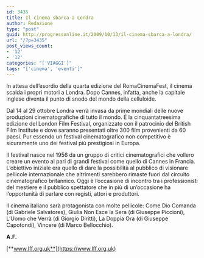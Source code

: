 ```yaml
---
id: 3435
title: Il cinema sbarca a Londra
author: Redazione
type: "post"
guid: http://progressonline.it/2009/10/13/il-cinema-sbarca-a-londra/
url: "/?p=3435"
post_views_count:
- '12'
- '12'
categories: "['VIAGGI']"
tags: "['cinema', 'eventi']"
---
```


In attesa dell’esordio della quarta edizione del RomaCinemaFest, il cinema scalda i propri motori a Londra. Dopo Cannes, infatta, anche la capitale inglese diventa il punto di snodo del mondo della celluloide.

Dal 14 al 29 ottobre Londra verrà invasa da prime mondiali delle nuove produzioni cinematografiche di tutto il mondo. È la cinquantatreesima edizione del London Film Festival, organizzato con il patrocinio del British Film Institute e dove saranno presentati oltre 300 film provenienti da 60 paesi. Pur essendo un festival cinematografico non competitivo è sicuramente uno dei festival più prestigiosi in Europa.

Il festival nasce nel 1956 da un gruppo di critici cinematografici che vollero creare un evento al pari di grandi festival come quello di Cannes in Francia. L’obiettivo iniziale era quello di dare la possibilità al pubblico di visionare pellicole internazionale che altrimenti sarebbero rimaste fuori dal circuito cinematografico britannico. Oggi è l’occasione di incontro tra i professionisti del mestiere e il pubblico spettatore che in più di un’occasione ha l’opportunità di parlare con registi, attori e produttori.

Il cinema italiano sarà protagonista con molte pellicole: Come Dio Comanda (di Gabriele Salvatores), Giulia Non Esce la Sera (di Giuseppe Piccioni), L’Uomo che Verrà (di Giorgio Diritti), La Doppia Ora (di Giuseppe Capotondi), Vincere (di Marco Bellocchio).

**A.F.**

  
[**www.lff.org.uk**](https://www.lff.org.uk)